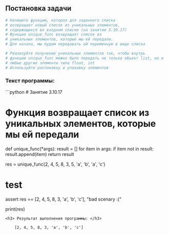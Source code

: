 <h2> Постановка задачи </h2>

```python
# Напишите функцию, которая для заданного списка 
# возвращает новый список из уникальных элементов, 
# содержащихся во входном списке (на занятии 3.10.17)
# Функция unique_func возвращает список из 
# уникальных элементов, которые мы ей передали.
# Для начала, мы будем передавать ей переменную в виде списка 

# Реализуйте получение уникальных элементов так, чтобы внутрь
# функции unique_func можно было передать не только объект list, но и 
# любые другие элементы типа float, int
# Используйте распаковку и упаковку элементов
```

<h3> Текст программы: </h3>
```python
# Занятие 3.10.17

# Функция возвращает список из уникальных элементов, которые мы ей передали
def unique_func(*args):
  result = []
  for item in args:
    if item not in result:
      result.append(item)
  return result

res = unique_func(2, 4, 5, 8, 3, 5, 'a', 'b', 'a', 'c')

# test
assert res == [2, 4, 5, 8, 3, 'a', 'b', 'c'], "bad scenary :(" 

print(res)

```
<h3> Результат выполнения программы: </h3>

    [2, 4, 5, 8, 3, 'a', 'b', 'c']
